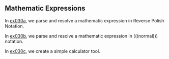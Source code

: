 ## Mathematic Expressions

In [ex030a](ex030a_postfix_notation), we parse and resolve a mathematic expression in Reverse Polish Notation.

In [ex030b](ex030b_infix_notation), we parse and resolve a mathematic expression in (((normal))) notation.

In [ex030c](ex030c_calculator), we create a simple calculator tool.

